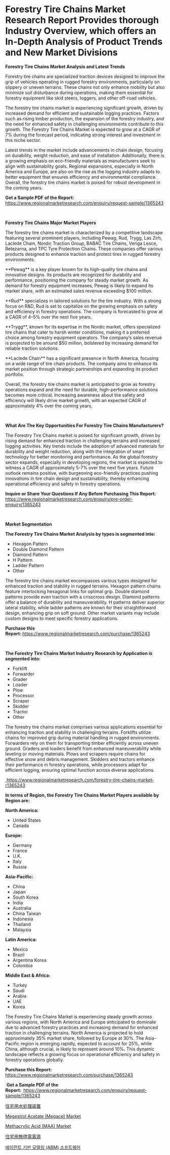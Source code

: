 <p><h1>Forestry Tire Chains Market Research Report Provides thorough Industry Overview, which offers an In-Depth Analysis of Product Trends and New Market Divisions</h1></p><p><strong>Forestry Tire Chains Market Analysis and Latest Trends</strong></p>
<p><p>Forestry tire chains are specialized traction devices designed to improve the grip of vehicles operating in rugged forestry environments, particularly on slippery or uneven terrains. These chains not only enhance mobility but also minimize soil disturbance during operations, making them essential for forestry equipment like skid steers, loggers, and other off-road vehicles.</p><p>The forestry tire chains market is experiencing significant growth, driven by increased demand for efficient and sustainable logging practices. Factors such as rising timber production, the expansion of the forestry industry, and the need for enhanced safety in challenging environments contribute to this growth. The Forestry Tire Chains Market is expected to grow at a CAGR of 7% during the forecast period, indicating strong interest and investment in this niche sector.</p><p>Latest trends in the market include advancements in chain design, focusing on durability, weight reduction, and ease of installation. Additionally, there is a growing emphasis on eco-friendly materials as manufacturers seek to align with sustainability goals. Regional expansions, especially in North America and Europe, are also on the rise as the logging industry adapts to better equipment that ensures efficiency and environmental compliance. Overall, the forestry tire chains market is poised for robust development in the coming years.</p></p>
<p><strong>Get a Sample PDF of the Report:&nbsp;</strong> <a href="https://www.regionalmarketresearch.com/enquiry/request-sample/1365243">https://www.regionalmarketresearch.com/enquiry/request-sample/1365243</a></p>
<p>&nbsp;</p>
<p><strong>Forestry Tire Chains Major Market Players</strong></p>
<p><p>The forestry tire chains market is characterized by a competitive landscape featuring several prominent players, including Pewag, Rud, Trygg, Las Zirh, Laclede Chain, Nordic Traction Group, BABAC Tire Chains, Veriga Lesce, Retezarna, and TPC Tyre Protection Chains. These companies offer various products designed to enhance traction and protect tires in rugged forestry environments.</p><p>**Pewag** is a key player known for its high-quality tire chains and innovative designs. Its products are recognized for durability and performance, positioning the company for steady market growth. As demand for forestry equipment increases, Pewag is likely to expand its market share, with an estimated sales revenue exceeding $100 million.</p><p>**Rud** specializes in tailored solutions for the tire industry. With a strong focus on R&D, Rud is set to capitalize on the growing emphasis on safety and efficiency in forestry operations. The company is forecasted to grow at a CAGR of 4–5% over the next five years.</p><p>**Trygg**, known for its expertise in the Nordic market, offers specialized tire chains that cater to harsh winter conditions, making it a preferred choice among forestry equipment operators. The company’s sales revenue is projected to be around $50 million, bolstered by increasing demand for reliable traction solutions.</p><p>**Laclede Chain** has a significant presence in North America, focusing on a wide range of tire chain products. The company aims to enhance its market position through strategic partnerships and expanding its product portfolio.</p><p>Overall, the forestry tire chains market is anticipated to grow as forestry operations expand and the need for durable, high-performance solutions becomes more critical. Increasing awareness about tire safety and efficiency will likely drive market growth, with an expected CAGR of approximately 4% over the coming years.</p></p>
<p>&nbsp;</p>
<p><strong>What Are The Key Opportunities For Forestry Tire Chains Manufacturers?</strong></p>
<p><p>The Forestry Tire Chains market is poised for significant growth, driven by rising demand for enhanced traction in challenging terrains and increased logging activities. Key trends include the adoption of advanced materials for durability and weight reduction, along with the integration of smart technology for better monitoring and performance. As the global forestry sector expands, especially in developing regions, the market is expected to witness a CAGR of approximately 5-7% over the next five years. Future outlook remains positive, with burgeoning eco-friendly practices pushing innovations in tire chain design and sustainability, thereby enhancing operational efficiency and safety in forestry operations.</p></p>
<p><strong>Inquire or Share Your Questions If Any Before Purchasing This Report:</strong> <a href="https://www.regionalmarketresearch.com/enquiry/pre-order-enquiry/1365243">https://www.regionalmarketresearch.com/enquiry/pre-order-enquiry/1365243</a></p>
<p>&nbsp;</p>
<p><strong>Market Segmentation</strong></p>
<p><strong>The Forestry Tire Chains Market Analysis by types is segmented into:</strong></p>
<p><ul><li>Hexagon Pattern</li><li>Double Diamond Pattern</li><li>Diamond Pattern</li><li>H Pattern</li><li>Ladder Pattern</li><li>Other</li></ul></p>
<p><p>The forestry tire chains market encompasses various types designed for enhanced traction and stability in rugged terrains. Hexagon pattern chains feature interlocking hexagonal links for optimal grip. Double diamond patterns provide even traction with a crisscross design. Diamond patterns offer a balance of durability and maneuverability. H patterns deliver superior lateral stability, while ladder patterns are known for their straightforward design, enhancing grip on soft ground. Other market variants may include custom designs to meet specific forestry applications.</p></p>
<p><strong>Purchase this Report:&nbsp;</strong><a href="https://www.regionalmarketresearch.com/purchase/1365243">https://www.regionalmarketresearch.com/purchase/1365243</a></p>
<p>&nbsp;</p>
<p><strong>The Forestry Tire Chains Market Industry Research by Application is segmented into:</strong></p>
<p><ul><li>Forklift</li><li>Forwarder</li><li>Grader</li><li>Loader</li><li>Plow</li><li>Processor</li><li>Scraper</li><li>Skidder</li><li>Tractor</li><li>Other</li></ul></p>
<p><p>The forestry tire chains market comprises various applications essential for enhancing traction and stability in challenging terrains. Forklifts utilize chains for improved grip during material handling in rugged environments. Forwarders rely on them for transporting timber efficiently across uneven ground. Graders and loaders benefit from enhanced maneuverability while leveling or moving materials. Plows and scrapers require chains for effective snow and debris management. Skidders and tractors enhance their performance in forestry operations, while processors adapt for efficient logging, ensuring optimal function across diverse applications.</p></p>
<p><a href="https://www.regionalmarketresearch.com/forestry-tire-chains-market-r1365243">&nbsp;https://www.regionalmarketresearch.com/forestry-tire-chains-market-r1365243</a></p>
<p><strong>In terms of Region, the Forestry Tire Chains Market Players available by Region are:</strong></p>
<p>
    <p> <strong> North America: </strong>
        <ul>
            <li>United States</li>
            <li>Canada</li>
        </ul>
        </p> 
    <p> <strong> Europe: </strong>
        <ul>
            <li>Germany</li>
            <li>France</li>
            <li>U.K.</li>
            <li>Italy</li>
            <li>Russia</li>
        </ul>
        </p> 
    <p> <strong> Asia-Pacific: </strong>
        <ul>
            <li>China</li>
            <li>Japan</li>
            <li>South Korea</li>
            <li>India</li>
            <li>Australia</li>
            <li>China Taiwan</li>
            <li>Indonesia</li>
            <li>Thailand</li>
            <li>Malaysia</li>
        </ul>
        </p> 
    <p> <strong> Latin America: </strong>
        <ul>
            <li>Mexico</li>
            <li>Brazil</li>
            <li>Argentina Korea</li>
            <li>Colombia</li>
        </ul>
        </p> 
    <p> <strong> Middle East & Africa: </strong>
        <ul>
            <li>Turkey</li>
            <li>Saudi</li>
            <li>Arabia</li>
            <li>UAE</li>
            <li>Korea</li>
        </ul>
    </p>
    </p>
<p><p>The Forestry Tire Chains Market is experiencing steady growth across various regions, with North America and Europe anticipated to dominate due to advanced forestry practices and increasing demand for enhanced traction in challenging terrains. North America is projected to hold approximately 35% market share, followed by Europe at 30%. The Asia-Pacific region is emerging rapidly, expected to account for 25%, while China, although crucial, is likely to represent around 10%. This dynamic landscape reflects a growing focus on operational efficiency and safety in forestry operations globally.</p></p>
<p><strong>Purchase this Report: </strong><a href="https://www.regionalmarketresearch.com/purchase/1365243">https://www.regionalmarketresearch.com/purchase/1365243</a></p>
<p>&nbsp;<strong>Get a Sample PDF of the Report:&nbsp;&nbsp;</strong><a href="https://www.regionalmarketresearch.com/enquiry/request-sample/1365243">https://www.regionalmarketresearch.com/enquiry/request-sample/1365243</a></p>
<p><strong></strong></p>
<p><p><a href="https://medium.com/@tubbs463/%E5%9C%B0%E5%9F%9F%E3%81%AF%E4%BD%8F%E5%AE%85%E7%94%A8%E6%B0%B4%E5%87%A6%E7%90%86%E6%A9%9F%E5%99%A8%E5%B8%82%E5%A0%B4%E3%81%AB%E3%81%A9%E3%81%AE%E3%82%88%E3%81%86%E3%81%AB%E9%81%A9%E5%BF%9C%E3%81%97%E3%81%A6%E3%81%84%E3%81%BE%E3%81%99%E3%81%8B-%E4%BD%8F%E5%AE%85%E7%94%A8%E6%B0%B4%E5%87%A6%E7%90%86%E6%A9%9F%E5%99%A8%E5%B8%82%E5%A0%B4%E3%81%AE%E3%82%B0%E3%83%AD%E3%83%BC%E3%83%90%E3%83%AB%E5%B8%82%E5%A0%B4%E5%8B%95%E5%90%91%E3%81%A8%E6%A6%82%E8%A6%81-2024%E5%B9%B4-2031%E5%B9%B4-71a32d28d896?postPublishedType=repub">住宅用水処理装置</a></p><p><a href="https://github.com/kathiestrine5ty/Market-Research-Report-List-1/blob/main/megestrol-acetate-megace-market.md">Megestrol Acetate (Megace) Market</a></p><p><a href="https://issuu.com/reportprime-2/docs/methacrylic-acid-maa-market-size-20_1d5982ac33c610">Methacrylic Acid (MAA) Market</a></p><p><a href="https://medium.com/@tubbs463/%E4%BD%8F%E5%AE%85%E7%94%A8ups%E5%B8%82%E5%A0%B4%E3%81%AE%E4%B8%BB%E8%A6%81%E3%83%89%E3%83%A9%E3%82%A4%E3%83%90%E3%83%BC%E3%81%AE%E5%88%86%E6%9E%90-2024%E5%B9%B4%E3%81%8B%E3%82%892031%E5%B9%B4%E3%81%BE%E3%81%A7%E3%81%AE%E5%B8%82%E5%A0%B4%E5%8B%95%E5%90%91%E3%81%A8%E4%BB%8A%E5%BE%8C%E3%81%AE%E8%A6%8B%E9%80%9A%E3%81%97-52f8c567ae86?postPublishedType=repub">住宅用無停電電源</a></p><p><a href="https://medium.com/@philtoryphy7876567/%EB%8B%A4%EC%9D%8C-%EB%AC%B8%EC%9E%A5%EC%9D%84-%ED%95%9C%EA%B5%AD%EC%96%B4%EB%A1%9C-%EB%B2%88%EC%97%AD%ED%95%98%EB%A9%B4-%EB%8B%A4%EC%9D%8C%EA%B3%BC-%EA%B0%99%EC%8A%B5%EB%8B%88%EB%8B%A4-%EC%97%90%EC%9D%B4%EC%A0%84%ED%8A%B8-%EA%B8%B0%EB%B0%98-%EB%AA%A8%EB%8D%B8%EB%A7%81-abm-%EC%86%8C%ED%94%84%ED%8A%B8%EC%9B%A8%EC%96%B4-%EC%8B%9C%EC%9E%A5%EC%9D%84-%ED%98%95%EC%84%B1%ED%95%98%EB%8A%94-%ED%98%81%EC%8B%A0%EC%9D%80-%EB%AC%B4%EC%97%87%EC%9D%B8%EA%B0%80%EC%9A%94-415b878ffd80?postPublishedType=repub">에이전트 기반 모델링 (ABM) 소프트웨어</a></p></p>